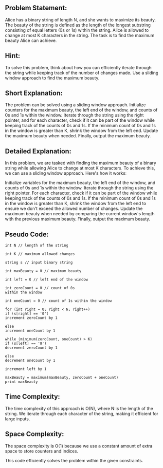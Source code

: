 ## Problem Statement:

Alice has a binary string of length N, and she wants to maximize its beauty. The beauty of the string is defined as the length of the longest substring consisting of equal letters (0s or 1s) within the string. Alice is allowed to change at most K characters in the string. The task is to find the maximum beauty Alice can achieve.

## Hint:

To solve this problem, think about how you can efficiently iterate through the string while keeping track of the number of changes made. Use a sliding window approach to find the maximum beauty.

## Short Explanation:

The problem can be solved using a sliding window approach. Initialize counters for the maximum beauty, the left end of the window, and counts of 0s and 1s within the window. Iterate through the string using the right pointer, and for each character, check if it can be part of the window while keeping track of the counts of 0s and 1s. If the minimum count of 0s and 1s in the window is greater than K, shrink the window from the left end. Update the maximum beauty when needed. Finally, output the maximum beauty.

## Detailed Explanation:

In this problem, we are tasked with finding the maximum beauty of a binary string while allowing Alice to change at most K characters. To achieve this, we can use a sliding window approach. Here's how it works:

Initialize variables for the maximum beauty, the left end of the window, and counts of 0s and 1s within the window.
Iterate through the string using the right pointer.
For each character, check if it can be part of the window while keeping track of the counts of 0s and 1s.
If the minimum count of 0s and 1s in the window is greater than K, shrink the window from the left end to ensure we don't exceed the allowed number of changes.
Update the maximum beauty when needed by comparing the current window's length with the previous maximum beauty.
Finally, output the maximum beauty.

## Pseudo Code:
```
int N // length of the string

int K // maximum allowed changes

string s // input binary string

int maxBeauty = 0 // maximum beauty

int left = 0 // left end of the window

int zeroCount = 0 // count of 0s 
within the window

int oneCount = 0 // count of 1s within the window

for (int right = 0; right < N; right++)
if (s[right] == '0')
increment zeroCount by 1

else
increment oneCount by 1

while (minimum(zeroCount, oneCount) > K)
if (s[left] == '0')
decrement zeroCount by 1

else
decrement oneCount by 1

increment left by 1

maxBeauty = maximum(maxBeauty, zeroCount + oneCount)
print maxBeauty
```

## Time Complexity:

The time complexity of this approach is O(N), where N is the length of the string. We iterate through each character of the string, making it efficient for large inputs.

## Space Complexity:

The space complexity is O(1) because we use a constant amount of extra space to store counters and indices.

This code efficiently solves the problem within the given constraints.